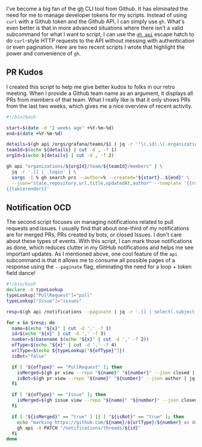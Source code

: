 I've become a big fan of the [gh](https://cli.github.com/) CLI tool from Github. It has eliminated the need for me to manage developer tokens for my scripts. Instead of using `curl` with a Github token and the Github API, I can simply use `gh`. What's even better is that in more advanced situations where there isn't a valid subcommand for what I want to script, I can use the [`gh api`](https://cli.github.com/manual/gh_api) escape hatch to do `curl`-style HTTP requests to the API without messing with authentication or even pagination. Here are two recent scripts I wrote that highlight the power and convenience of `gh`.

## PR Kudos

I created this script to help me give better kudos to folks in our retro meeting. When I provide a Github team name as an argument, it displays all PRs from members of that team. What I really like is that it only shows PRs from the last two weeks, which gives me a nice overview of recent activity.

```bash
#!/bin/bash

start=$(date -d "2 weeks ago" +%Y-%m-%d)
end=$(date +%Y-%m-%d)

details=$(gh api /orgs/grafana/teams/$1 | jq -r '"\(.id),\(.organization.id)"')
teamId=$(echo ${details} | cut -d , -f 1)
orgId=$(echo ${details} | cut -d , -f 2)

gh api "organizations/${orgId}/team/${teamId}/members" | \
  jq -r '.[] | .login' | \
  xargs -I % gh search prs --author=% --created="${start}..${end}" \
  --json="state,repository,url,title,updatedAt,author" --template '{{range .}}{{tablerow (.author.login | autocolor "green") (hyperlink .url .title) (.repository.name | autocolor "blue") (.state | autocolor "red") (timeago .updatedAt)}}{{end}}
{{tablerender}}'
```

## Notification OCD

The second script focuses on managing notifications related to pull requests and issues. I usually find that about one-third of my notifications are for merged PRs, PRs created by bots, or closed Issues. I don't care about these types of events. With this script, I can mark those notifications as done, which reduces clutter in my GitHub notifications and helps me see important updates. As I mentioned above, one cool feature of the `api` subcommand is that it allows me to consume all possible pages of a response using the `--paginate` flag, eliminating the need for a loop + token field dance!

```bash
#!/bin/bash
declare -A typeLookup
typeLookup["PullRequest"]="pull"
typeLookup["Issue"]="issues"

resp=$(gh api /notifications --paginate | jq -r '.[] | select(.subject.type == "PullRequest" or .subject.type == "Issue") | "\(.repository.full_name),\(.subject.url),\(.id),\(.subject.type)"')

for x in $resp; do
  name=$(echo "${x}" | cut -d ',' -f 1)
  id=$(echo "${x}" | cut -d ',' -f 3)
  number=$(basename $(echo "${x}" | cut -d ',' -f 2))
  ofType=$(echo "${x}" | cut -d ',' -f 4)
  urlType=$(echo ${typeLookup["${ofType}"]})
  isBot="false"

  if [ "${ofType}" == "PullRequest" ]; then
    isMerged=$(gh pr view --repo "${name}" "${number}" --json closed | jq -r .closed)
    isBot=$(gh pr view --repo "${name}" "${number}" --json author | jq -r .author.is_bot)
  fi

  if [ "${ofType}" == "Issue" ]; then
    isMerged=$(gh issue view --repo "${name}" "${number}" --json closed | jq -r .closed)
  fi

  if [ "${isMerged}" == "true" ] || [ "${isBot}" == "true" ]; then
    echo "marking https://github.com/${name}/${urlType}/${number} as done..."
    gh api -X PATCH "/notifications/threads/${id}"
  fi
done
```
